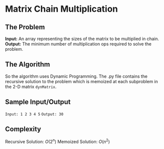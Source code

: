 ﻿# Matrix Chain Multiplication
## The Problem
**Input:** An array representing the sizes of the matrix to be multiplied in chain.
**Output:** The minimum number of multiplication ops required to solve the problem.
## The Algorithm
So the algorithm uses Dynamic Programming.
The .py file contains the recursive solution to the problem which is memoized at each subproblem in the 2-D matrix `dynMatrix`.

## Sample Input/Output
`Input: 1 2 3 4 5`
`Output: 30`

## Complexity
Recursive Solution: $O(2^n)$
Memoized Solution: $O(n^2)$
